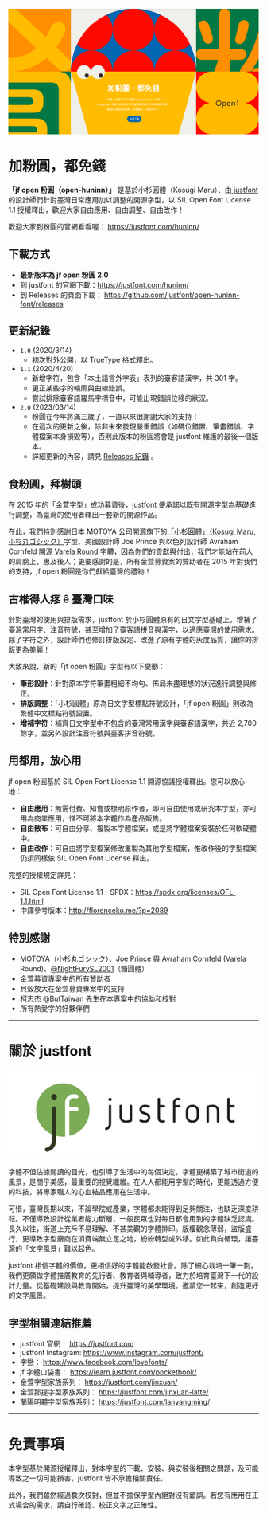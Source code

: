 ![](image/jf-open-huninn-banner.png)

# 加粉圓，都免錢

**「jf open 粉圓（open-huninn）」** 是基於小杉圓體（Kosugi Maru）、由[ justfont](https://justfont.com) 的設計師們針對臺灣日常應用加以調整的開源字型，以 SIL Open Font License 1.1 授權釋出，歡迎大家自由應用、自由調整、自由改作！

歡迎大家到粉圓的官網看看喔： https://justfont.com/huninn/ 

## 下載方式

- **最新版本為 jf open 粉圓 2.0**
- 到 justfont 的官網下載：https://justfont.com/huninn/
- 到 Releases 的頁面下載： https://github.com/justfont/open-huninn-font/releases


## 更新紀錄

- `1.0` (2020/3/14) 
  - 初次對外公開，以 TrueType 格式釋出。  
- `1.1` (2020/4/20)   
   - 新增字符，包含「本土語言外字表」表列的臺客語漢字，共 301 字。  
   - 更正某些字的輪廓與曲線錯誤。  
   - 嘗試排除臺客語羅馬字標音中，可能出現錯誤位移的狀況。  
- `2.0` (2023/03/14) 
  - 粉圓在今年將滿三歲了，一直以來很謝謝大家的支持！
  - 在這次的更新之後，除非未來發現嚴重錯誤（如碼位錯置、筆畫錯誤、字體檔案本身損毀等），否則此版本的粉圓將會是 justfont 維護的最後一個版本。
  - 詳細更新的內容，請見 [Releases 紀錄](https://github.com/justfont/open-huninn-font/releases) 。

## 食粉圓，拜樹頭

在 2015 年的「[金萱字型](https://justfont.com/jinxuan/)」成功募資後，justfont 便承諾以既有開源字型為基礎進行調整，為臺灣的使用者釋出一套新的開源作品。  

在此，我們特別感謝日本 MOTOYA 公司開源旗下的[「小杉圓體」（Kosugi Maru, 小杉丸ゴシック）](https://github.com/googlefonts/kosugi-maru)字型、美國設計師 Joe Prince 與以色列設計師 Avraham Cornfeld 開源 [Varela Round](https://fonts.google.com/specimen/Varela+Round) 字體，因為你們的貢獻與付出，我們才能站在前人的肩膀上，惠及後人；更要感謝的是，所有金萱募資案的贊助者在 2015 年對我們的支持，jf open 粉圓是你們獻給臺灣的禮物！


## 古椎得人疼 ê 臺灣口味

針對臺灣的使用與排版需求，justfont 於小杉圓體原有的日文字型基礎上，增補了臺灣常用字、注音符號，甚至增加了臺客語拼音與漢字，以適應臺灣的使用需求。除了字符之外，設計師們也修訂排版設定、改進了原有字體的灰度品質，讓你的排版更為美麗！

大致來說，新的「jf open 粉圓」字型有以下變動：

- **筆形設計**：針對原本字符筆畫粗細不均勻、佈局未盡理想的狀況進行調整與修正。
- **排版調整**：「小杉圓體」原為日文字型標點符號設計，「jf open 粉圓」則改為繁體中文標點符號設置。
- **增補字符**：補齊日文字型中不包含的臺灣常用漢字與臺客語漢字，共近 2,700 餘字，並另外設計注音符號與臺客拼音符號。


## 用都用，放心用

jf open 粉圓基於 SIL Open Font License 1.1 開源協議授權釋出。您可以放心地：

- **自由應用**：無需付費、知會或標明原作者，即可自由使用或研究本字型，亦可用為商業應用，惟不可將本字體作為產品販售。
- **自由散布**：可自由分享、複製本字體檔案，或是將字體檔案安裝於任何軟硬體中。  
- **自由改作**：可自由將字型檔案修改重製為其他字型檔案，惟改作後的字型檔案仍須同樣依 SIL Open Font License 釋出。

完整的授權規定詳見：

- SIL Open Font License 1.1 - SPDX：https://spdx.org/licenses/OFL-1.1.html
- 中譯參考版本：http://florenceko.me/?p=2089

## 特別感謝

- MOTOYA（小杉丸ゴシック）、Joe Prince 與 Avraham Cornfeld (Varela Round)、[@NightFurySL2001](https://github.com/NightFurySL2001)（糖圓體）
- 金萱募資專案中的所有贊助者
- 貝殼放大在金萱募資專案中的支持  
- 柯志杰 [@ButTaiwan](https://github.com/ButTaiwan) 先生在本專案中的協助和校對 
- 所有熱愛字的好夥伴們

***

# 關於 justfont

![](image/jf-logo-full-small.jpg)

字體不但佔據閱讀的目光，也引導了生活中的每個決定。字體更構築了城市街道的風景，是關乎美感，最重要的視覺纖維。在人人都能用字型的時代，更能透過方便的科技，將專家職人的心血結晶應用在生活中。

可惜，臺灣長期以來，不論學院或產業，字體都未能得到足夠關注，也缺乏深度耕耘。不僅導致設計從業者能力斷層，一般民眾也對每日都會用到的字體缺乏認識。長久以往，街道上充斥不易理解、不甚美觀的字體排印。版權觀念薄弱，盜版盛行，更導致字型廠商在消費端無立足之地，紛紛轉型或外移。如此負向循環，讓臺灣的「文字風景」難以起色。

justfont 相信字體的價值，更相信好的字體能啟發社會。除了細心栽培一筆一劃，我們更願做字體推廣教育的先行者、教育者與輔導者，致力於培育臺灣下一代的設計力量。從基礎建設與教育開始，提升臺灣的美學環境。邀請您一起來，創造更好的文字風景。


## 字型相關連結推薦

- justfont 官網： https://justfont.com
- justfont Instagram: https://www.instagram.com/justfont/
- 字戀： https://www.facebook.com/lovefonts/
- jf 字體口袋書： https://learn.justfont.com/pocketbook/
- 金萱字型家族系列： https://justfont.com/jinxuan/
- 金萱那提字型家族系列： https://justfont.com/jinxuan-latte/
- 蘭陽明體字型家族系列： https://justfont.com/lanyangming/


***

# 免責事項

本字型基於開源授權釋出，對本字型的下載、安裝、與安裝後相關之問題，及可能導致之一切可能損害，justfont 皆不承擔相關責任。

此外，我們雖然經過數次校對，但並不擔保字型內絕對沒有錯誤。若您有應用在正式場合的需求，請自行確認、校正文字之正確性。
